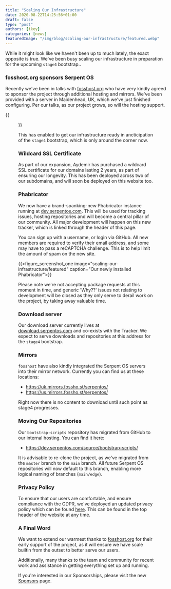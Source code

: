 ```yaml
---
title: "Scaling Our Infrastructure"
date: 2020-08-22T14:25:56+01:00
draft: false
type: "post"
authors: [ikey]
categories: [news]
featuredImage: "/img/blog/scaling-our-infrastructure/featured.webp"
---
```


While it might look like we haven't been up to much lately, the exact opposite is true.
We've been busy scaling our infrastructure in preparation for the upcoming `stage4`
bootstrap..

<!--more-->

### fosshost.org sponsors Serpent OS

Recently we've been in talks with [fosshost.org](https://fosshost.org) who have very kindly
agreed to sponsor the project through additional hosting and mirrors. We've been provided
with a server in Maidenhead, UK, which we've just finished configuring. Per our talks, as
our project grows, so will the hosting support.

{{<figure src="/img/fosshost.org_Cloud_Light.png" width="20%" height="20%" link="https://fosshost.org">}}


This has enabled to get our infrastructure ready in ancticipation of the `stage4` bootstrap,
which is only around the corner now.

### Wildcard SSL Certificate

As part of our expansion, Aydemir has purchased a wildcard SSL certificate for our domains lasting
2 years, as part of ensuring our longevity. This has been deployed across two of our subdomains,
and will soon be deployed on this website too.

### Phabricator

We now have a brand-spanking-new Phabricator instance running at [dev.serpentos.com](https://dev.serpentos.com).
This will be used for tracking issues, hosting repositories and will become a central pillar of our
community. All major development will happen on this new tracker, which is linked through the header
of this page.

You can sign up with a username, or login via GitHub. All new members are required to verify their
email address, and some may have to pass a reCAPTCHA challenge. This is to help limit the amount of
spam on the new site.

{{<figure_screenshot_one image="scaling-our-infrastructure/featured" caption="Our newly installed Phabricator">}}

Please note we're not accepting package requests at this moment in time, and generic 'Why??' issues not
relating to development will be closed as they only serve to derail work on the project, by taking away
valuable time.

### Download server

Our download server currently lives at [download.serpentos.com](https://download.serpentos.com) and co-exists
with the Tracker. We expect to serve downloads and repositories at this address for the `stage4` bootstrap.

### Mirrors

`fosshost` have also kindly integrated the Serpent OS servers into their mirror network. Currently you can find us
at these locations:

 - https://uk.mirrors.fossho.st/serpentos/
 - https://us.mirrors.fossho.st/serpentos/

Right now there is no content to download until such point as stage4 progresses.

### Moving Our Repositories

Our `bootstrap-scripts` repository has migrated from GitHub to our internal hosting. You can find it here:

 - https://dev.serpentos.com/source/bootstrap-scripts/

It is advisable to re-clone the project, as we've migrated from the `master` branch to the `main` branch.
All future Serpent OS repositories will now default to this branch, enabling more logical naming of
branches (`main/edge`).

### Privacy Policy

To ensure that our users are comfortable, and ensure compliance with the GDPR, we've deployed an updated
privacy policy which can be found [here](/privacy/). This can be found in the top header of the website
at any time.

### A Final Word

We want to extend our warmest thanks to [fosshost.org](https://fosshost.org) for their early support of
the project, as it will ensure we have scale builtin from the outset to better serve our users.

Additionally, many thanks to the team and community for recent work and assistance in getting everything
set up and running.

If you're interested in our Sponsorships, please visit the new [Sponsors](/sponsors) page.
